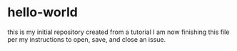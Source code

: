# hello-world
this is my initial repository created from a tutorial
I am now finishing this file per my instructions to open, save, and close an issue.
